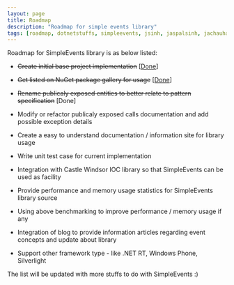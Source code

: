 ```yaml
---
layout: page
title: Roadmap
description: "Roadmap for simple events library"
tags: [roadmap, dotnetstuffs, simpleevents, jsinh, jaspalsinh, jachauhan, events, eventaggregator, nuget, .net, license, MIT-license]
---
```


Roadmap for SimpleEvents library is as below listed:

* <del>Create initial base project implementation</del> [[Done][1]]

* <del>Get listed on NuGet package gallery for usage</del> [[Done][2]]

* <del>Rename publicaly exposed entities to better relate to pattern specification</del> [Done]

* Modify or refactor publicaly exposed calls documentation and add possible exception details

* Create a easy to understand documentation / information site for library usage

* Write unit test case for current implementation

* Integration with Castle Windsor IOC library so that SimpleEvents can be used as facility

* Provide performance and memory usage statistics for SimpleEvents library source

* Using above benchmarking to improve performance / memory usage if any

* Integration of blog to provide information articles regarding event concepts and update about library

* Support other framework type - like .NET RT, Windows Phone, Silverlight

The list will be updated with more stuffs to do with SimpleEvents :)

[1]: https://github.com/dotnetstuffs/simpleevents
[2]: https://www.nuget.org/packages/SimpleEvents/